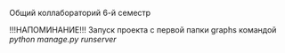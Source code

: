 Общий коллабораторий 6-й семестр

!!!НАПОМИНАНИЕ!!!
Запуск проекта с первой папки graphs командой *python manage.py runserver*

